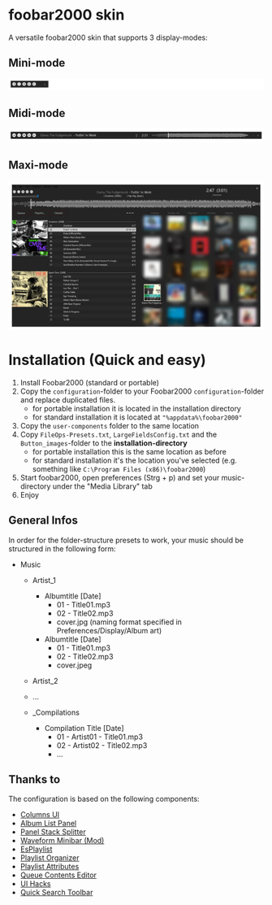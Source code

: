 # foobar2000 skin
A versatile foobar2000 skin that supports 3 display-modes:

## Mini-mode
![minimode](minimode.png?raw=true "Minimode")
## Midi-mode
![midimode](midimode.png?raw=true "Midimode")
## Maxi-mode
![midimode](maximode_01.jpg?raw=true "Midimode")


# Installation (Quick and easy)

1) Install Foobar2000 (standard or portable)
2) Copy the `configuration`-folder to your Foobar2000 `configuration`-folder and replace duplicated files. 
	- for portable installation it is located in the installation directory
	- for standard installation it is located at `"%appdata%\foobar2000"` 
3) Copy the `user-components` folder to the same location
4) Copy `FileOps-Presets.txt`, `LargeFieldsConfig.txt` and the `Button_images`-folder to the **installation-directory**
	- for portable installation this is the same location as before
	- for standard installation it's the location you've selected (e.g. something like `C:\Program Files (x86)\foobar2000`) 
5) Start foobar2000, open preferences (Strg + p) and set your music-directory under the "Media Library" tab
6) Enjoy


## General Infos

In order for the folder-structure presets to work, your music should be structured in the following form:


- Music
	- Artist_1
		- Albumtitle [Date]
			- 01 - Title01.mp3
			- 02 - Title02.mp3 
			- cover.jpg (naming format specified in Preferences/Display/Album art)
		- Albumtitle [Date]
			- 01 - Title01.mp3
			- 02 - Title02.mp3 
			- cover.jpeg
	- Artist_2
	- ...

	- _Compilations
		- Compilation Title [Date]
			- 01 - Artist01 - Title01.mp3
			- 02 - Artist02 - Title02.mp3
			- ...


## Thanks to
The configuration is based on the following components:

- [Columns UI](https://github.com/reupen/columns_ui)
- [Album List Panel](https://yuo.be/album-list-panel)
- [Panel Stack Splitter](http://foo2k.chottu.net/)
- [Waveform Minibar (Mod)](http://www.foobar2000.org/components/view/foo_wave_minibar_mod)
- [EsPlaylist](http://foo2k.chottu.net/)
- [Playlist Organizer](https://www.foobar2000.org/components/view/foo_plorg)
- [Playlist Attributes](https://www.foobar2000.org/components/view/foo_playlist_attributes)
- [Queue Contents Editor](https://www.foobar2000.org/components/view/foo_queuecontents)
- [UI Hacks](http://foobar2000.ru/forum/viewtopic.php?t=1911)
- [Quick Search Toolbar](https://www.foobar2000.org/components/view/foo_quicksearch)
